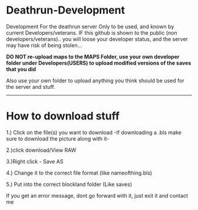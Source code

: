 # Deathrun-Development
Development For the deathrun server
Only to be used, and known by current Developers/veterans.
IF this github is shown to the public (non developers/veterans).. you will loose your developer status, and the server may have risk of being stolen...

**DO NOT re-upload maps to the MAPS Folder, use your own developer folder under Developers(USERS) to upload modified versions of the saves that you did**

Also use your own folder to upload anything you think should be used for the server and stuff.


-----------------------------------------------------------------------------------------------------
# How to download stuff
1.) Click on the file(s) you want to download
      -If downloading a .bls make sure to download the picture along with it-

2.)click download/View RAW

3.)Right click - Save AS

4.) Change it to the correct file format (like nameofthing.bls)

5.) Put into the correct blockland folder (Like saves)

If you get an error message, dont go forward with it, just exit it and contact me
